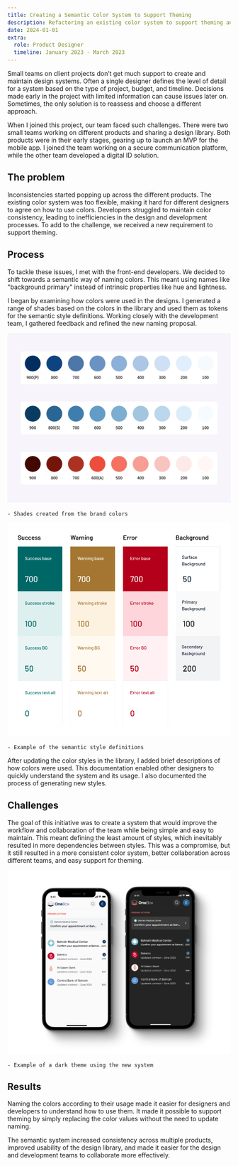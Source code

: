 ```yaml
---
title: Creating a Semantic Color System to Support Theming
description: Refactoring an existing color system to support theming and improve consistency.
date: 2024-01-01
extra:
  role: Product Designer
  timeline: January 2023 - March 2023
---
```


Small teams on client projects don’t get much support to create and maintain design systems. Often a single designer defines the level of detail for a system based on the type of project, budget, and timeline. Decisions made early in the project with limited information can cause issues later on. Sometimes, the only solution is to reassess and choose a different approach.

When I joined this project, our team faced such challenges. There were two small teams working on different products and sharing a design library. Both products were in their early stages, gearing up to launch an MVP for the mobile app. I joined the team working on a secure communication platform, while the other team developed a digital ID solution.

## The problem

Inconsistencies started popping up across the different products. The existing color system was too flexible, making it hard for different designers to agree on how to use colors. Developers struggled to maintain color consistency, leading to inefficiencies in the design and development processes. To add to the challenge, we received a new requirement to support theming.

## Process

To tackle these issues, I met with the front-end developers. We decided to shift towards a semantic way of naming colors. This meant using names like "background primary" instead of intrinsic properties like hue and lightness.

I began by examining how colors were used in the designs. I generated a range of shades based on the colors in the library and used them as tokens for the semantic style definitions. Working closely with the development team, I gathered feedback and refined the new naming proposal.

![palette](palette.webp)

```
- Shades created from the brand colors
```

![styles](styles.webp)

```
- Example of the semantic style definitions
```

After updating the color styles in the library, I added brief descriptions of how colors were used. This documentation enabled other designers to quickly understand the system and its usage. I also documented the process of generating new styles.

## Challenges

The goal of this initiative was to create a system that would improve the workflow and collaboration of the team while being simple and easy to maintain. This meant defining the least amount of styles, which inevitably resulted in more dependencies between styles. This was a compromise, but it still resulted in a more consistent color system, better collaboration across different teams, and easy support for theming.

![background](semantic-noBG.webp)

```
- Example of a dark theme using the new system
```

## Results

Naming the colors according to their usage made it easier for designers and developers to understand how to use them. It made it possible to support theming by simply replacing the color values without the need to update naming.

The semantic system increased consistency across multiple products, improved usability of the design library, and made it easier for the design and development teams to collaborate more effectively.